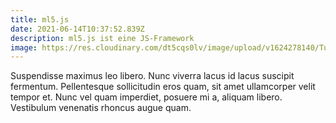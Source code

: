 ```yaml
---
title: ml5.js
date: 2021-06-14T10:37:52.839Z
description: ml5.js ist eine JS-Framework
image: https://res.cloudinary.com/dt5cqs0lv/image/upload/v1624278140/Tutorials/header_Images_ml5_frzwf7.png
---
```

Suspendisse maximus leo libero. Nunc viverra lacus id lacus suscipit fermentum. Pellentesque sollicitudin eros quam, sit amet ullamcorper velit tempor et. Nunc vel quam imperdiet, posuere mi a, aliquam libero. Vestibulum venenatis rhoncus augue quam.